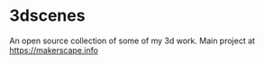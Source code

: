 # 3dscenes
An open source collection of some of my 3d work. Main project at https://makerscape.info
